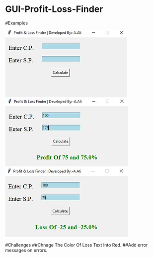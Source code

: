 # GUI-Profit-Loss-Finder



#Examples
>
![Software UI](https://github.com/Sayyednaa/GUI-Profit-Loss-Finder/blob/main/src/image.JPG?raw=true?)
![Software UI](https://github.com/Sayyednaa/GUI-Profit-Loss-Finder/blob/main/src/profit.JPG?raw=true)
![Software UI](https://github.com/Sayyednaa/GUI-Profit-Loss-Finder/blob/main/src/Loss.JPG?raw=true?)

#Challenges
 ##Chnage The Color Of Loss Text Into Red.
 ##Add error messages on errors.
